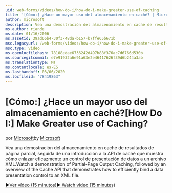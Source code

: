```yaml
---
uid: web-forms/videos/how-do-i/how-do-i-make-greater-use-of-caching
title: '[Cómo:] ¿Hace un mayor uso del almacenamiento en caché? | Microsoft Docs'
author: microsoft
description: Vea una demostración del almacenamiento en caché de resultados de página parcial, seguida de una introducción a la API de caché que muestra cómo enlazar una presentación de datos de forma eficaz...
ms.author: riande
ms.date: 01/16/2006
ms.assetid: 39ad66b4-30f3-48da-b157-b7ffe65b671b
msc.legacyurl: /web-forms/videos/how-do-i/how-do-i-make-greater-use-of-caching
msc.type: video
ms.openlocfilehash: 78108edae6736242d497b88f376ac7d6766d530b
ms.sourcegitcommit: e7e91932a6e91a63e2e46417626f39d6b244a3ab
ms.translationtype: MT
ms.contentlocale: es-ES
ms.lasthandoff: 03/06/2020
ms.locfileid: "78419863"
---
```

# <a name="how-do-i-make-greater-use-of-caching"></a><span data-ttu-id="6e108-104">[Cómo:] ¿Hace un mayor uso del almacenamiento en caché?</span><span class="sxs-lookup"><span data-stu-id="6e108-104">[How Do I:] Make Greater use of Caching?</span></span>

<span data-ttu-id="6e108-105">por [Microsoft](https://github.com/microsoft)</span><span class="sxs-lookup"><span data-stu-id="6e108-105">by [Microsoft](https://github.com/microsoft)</span></span>

<span data-ttu-id="6e108-106">Vea una demostración del almacenamiento en caché de resultados de página parcial, seguida de una introducción a la API de caché que muestra cómo enlazar eficazmente un control de presentación de datos a un archivo XML.</span><span class="sxs-lookup"><span data-stu-id="6e108-106">Watch a demonstration of Partial-Page Output Caching, followed by an overview of the Cache API that demonstrates how to efficiently bind a data presentation control to an XML file.</span></span>

[<span data-ttu-id="6e108-107">&#9654;Ver vídeo (15 minutos)</span><span class="sxs-lookup"><span data-stu-id="6e108-107">&#9654; Watch video (15 minutes)</span></span>](https://channel9.msdn.com/Blogs/ASP-NET-Site-Videos/how-do-i-make-greater-use-of-caching)
